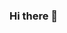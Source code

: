 ### Hi there 👋

<!--
**mzrela/mzrela** is a ✨ _special_ ✨ repository because its `README.md` (this file) appears on your GitHub profile.

Here are some ideas to get you started:

About Me

Hi I’m Mário, a Researcher and University Professor with a passion for software engineering. I have started my career programming in Fortran IV using punched cards (yes, by the end of Jurassic era). I've done lot's of low level programming and went from Z80 assembly, into x86 up to RISC, until I found C. Today I don't program a lot, basically I use Python to perform some data manipulation. My research interest is on using Process Mining to understand how developers work.  

In my free time I do all kinds of stuff including mechanics (I've rebuilt a 1980 Corolla engine), heavy gardening (I've turned an abandoned plot into a eden garden) and of course all sort of domotics stuff using arduinos and raspeberry PI.

-->
